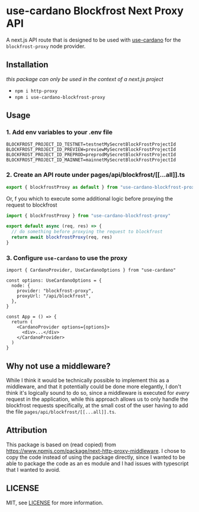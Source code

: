 # use-cardano Blockfrost Next Proxy API

A next.js API route that is designed to be used with [use-cardano](https://www.github.com/use-cardano/use-cardano) for the `blockfrost-proxy` node provider.

## Installation

_this package can only be used in the context of a next.js project_

- `npm i http-proxy`
- `npm i use-cardano-blockfrost-proxy`

## Usage

### 1. Add env variables to your .env file

```env filename=".env" copy
BLOCKFROST_PROJECT_ID_TESTNET=testnetMySecretBlockFrostProjectId
BLOCKFROST_PROJECT_ID_PREVIEW=previewMySecretBlockFrostProjectId
BLOCKFROST_PROJECT_ID_PREPROD=preprodMySecretBlockFrostProjectId
BLOCKFROST_PROJECT_ID_MAINNET=mainnetMySecretBlockFrostProjectId
```

### 2. Create an API route under **pages/api/blockfrost/[[...all]].ts**

```ts filename="pages/api/[[...all]].ts" copy
export { blockfrostProxy as default } from "use-cardano-blockfrost-proxy"
```

Or, f you which to execute some additional logic before proxying the request to blockfrost

```ts filename="pages/api/[[...all]].ts" copy
import { blockfrostProxy } from "use-cardano-blockfrost-proxy"

export default async (req, res) => {
  // do something before proxying the request to blockfrost
  return await blockfrostProxy(req, res)
}
```

### 3. Configure `use-cardano` to use the proxy

```tsx filename="pages/index.tsx" copy
import { CardanoProvider, UseCardanoOptions } from "use-cardano"

const options: UseCardanoOptions = {
  node: {
    provider: "blockfrost-proxy",
    proxyUrl: "/api/blockfrost",
  },
}

const App = () => {
  return (
    <CardanoProvider options={options}>
      <div>...</div>
    </CardanoProvider>
  )
}
```

## Why not use a middleware?

While I think it would be technically possible to implement this as a middleware, and that it potentially could be done more elegantly, I don't think it's logically sound to do so, since a middleware is executed for _every_ request in the application, while this approach allows us to only handle the blockfrost requests specifically, at the small cost of the user having to add the file `pages/api/blockfrost/[[...all]].ts`.

## Attribution

This package is based on (read copied) from https://www.npmjs.com/package/next-http-proxy-middleware. I chose to copy the code instead of using the package directly, since I wanted to be able to package the code as an es module and I had issues with typescript that I wanted to avoid.

## LICENSE

MIT, see [LICENSE](/LICENSE) for more information.
